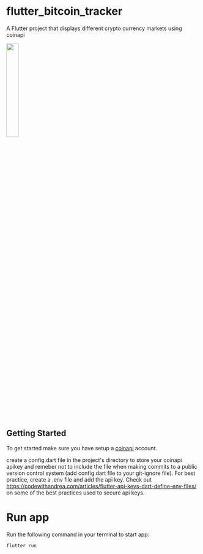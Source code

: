 # flutter_bitcoin_tracker

A Flutter project that displays different crypto currency markets using coinapi

<img src="https://user-images.githubusercontent.com/53054854/192138552-6c7fc4f3-5054-4179-acaa-98026c8859ca.gif" width="25%" height="25%"/>

## Getting Started
To get started make sure you have setup a <a href="https://www.coinapi.io/">coinapi</a> account.

create a config.dart file in the project's directory to store your coinapi apikey and remeber not to include the file when making commits to a public version control system (add config.dart file to your git-ignore file). For best practice, create a .env file and add the api key. Check out https://codewithandrea.com/articles/flutter-api-keys-dart-define-env-files/ on some of the best practices used to secure api keys.

# Run app
Run the following command in your terminal to start app:
```bash
flutter run
```
